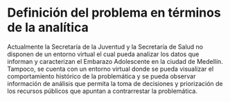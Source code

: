 # Definición del problema en términos de la analítica

Actualmente la Secretaría de la Juventud y la Secretaría de Salud no disponen de un entorno virtual el cual pueda analizar los datos que informan y caracterizan el Embarazo Adolescente en la ciudad de Medellín. Tampoco, se cuenta con un entorno virtual donde se pueda visualizar el comportamiento histórico de la problemática y se pueda observar información de análisis que permita la toma de decisiones y priorización de los recursos públicos que apuntan a contrarrestar la problemática. 
